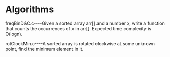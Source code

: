 # Algorithms
freqBinD&C.c----Given a sorted array arr[] and a number x, write a function that counts the occurrences of x in arr[]. Expected time                       complexity is O(logn).

rotClockMin.c----A sorted array is rotated clockwise at some unknown point, find the minimum element in it. 
